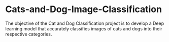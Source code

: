 # Cats-and-Dog-Image-Classification
The objective of the Cat and Dog Classification project is to develop a Deep learning model that accurately classifies images of cats and dogs into their respective categories.
